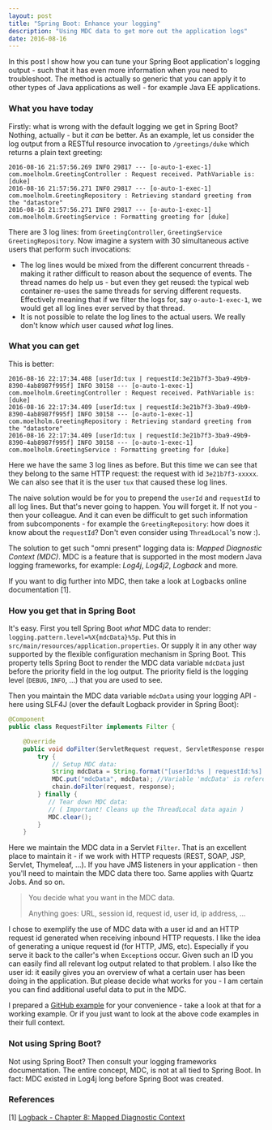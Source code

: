 ```yaml
---
layout: post
title: "Spring Boot: Enhance your logging"
description: "Using MDC data to get more out the application logs"
date: 2016-08-16
---
```


In this post I show how you can tune your Spring Boot application's logging output - such that it has even more information when you need to troubleshoot. The method is actually so generic that you can apply it to other types of Java applications as well - for example Java EE applications.

### What you have today
Firstly: what is wrong with the default logging we get in Spring Boot? Nothing, actually - but it _can_ be better. As an example, let us consider the log output from a RESTful resource invocation to `/greetings/duke` which returns a plain text greeting:

```code
2016-08-16 21:57:56.269 INFO 29817 --- [o-auto-1-exec-1] com.moelholm.GreetingController : Request received. PathVariable is: [duke]
2016-08-16 21:57:56.271 INFO 29817 --- [o-auto-1-exec-1] com.moelholm.GreetingRepository : Retrieving standard greeting from the "datastore"
2016-08-16 21:57:56.271 INFO 29817 --- [o-auto-1-exec-1] com.moelholm.GreetingService : Formatting greeting for [duke]
```

There are 3 log lines: from `GreetingController`, `GreetingService` `GreetingRepository`. Now imagine a system with 30 simultaneous active users that perform such invocations:

- The log lines would be mixed from the different concurrent threads - making it rather difficult to reason about the sequence of events. The thread names do help us - but even they get reused: the typical web container re-uses the same threads for serving different requests. Effectively meaning that if we filter the logs for, say `o-auto-1-exec-1`, we would get all log lines ever served by that thread.
- It is not possible to relate the log lines to the actual users. We really don't know _which_ user caused _what_ log lines.

### What you can get
This is better:

```code
2016-08-16 22:17:34.408 [userId:tux | requestId:3e21b7f3-3ba9-49b9-8390-4ab8987f995f] INFO 30158 --- [o-auto-1-exec-1] com.moelholm.GreetingController : Request received. PathVariable is: [duke]
2016-08-16 22:17:34.409 [userId:tux | requestId:3e21b7f3-3ba9-49b9-8390-4ab8987f995f] INFO 30158 --- [o-auto-1-exec-1] com.moelholm.GreetingRepository : Retrieving standard greeting from the "datastore"
2016-08-16 22:17:34.409 [userId:tux | requestId:3e21b7f3-3ba9-49b9-8390-4ab8987f995f] INFO 30158 --- [o-auto-1-exec-1] com.moelholm.GreetingService : Formatting greeting for [duke]
```

Here we have the same 3 log lines as before. But this time we can see that they belong to the same HTTP request: the request with id `3e21b7f3-xxxxx`. We can also see that it is the user `tux` that caused these log lines.

The naive solution would be for you to prepend the `userId` and `requestId` to all log lines. But that's never going to happen. You will forget it. If not you - then your colleague. And it can even be difficult to get such information from subcomponents - for example the `GreetingRepository`: how does it know about the `requestId`? Don't even consider using `ThreadLocal`'s now :).

The solution to get such "omni present" logging data is: _Mapped Diagnostic Context (MDC)_. MDC is a feature that is supported in the most modern Java logging frameworks, for example: _Log4j_, _Log4j2_, _Logback_ and more.

If you want to dig further into MDC, then take a look at Logbacks online documentation [1].

### How you get that in Spring Boot
It's easy. First you tell Spring Boot _what_ MDC data to render:
`logging.pattern.level=%X{mdcData}%5p`. Put this in `src/main/resources/application.properties`. Or supply it in any other way supported by the flexible configuration mechanism in Spring Boot. This property tells Spring Boot to render the MDC data variable `mdcData` just before the priority field in the log output. The priority field is the logging level (`DEBUG`, `INFO`, ...) that you are used to see.

Then you maintain the MDC data variable `mdcData` using your logging API - here using SLF4J (over the default Logback provider in Spring Boot):

```java
@Component
public class RequestFilter implements Filter {

    @Override
    public void doFilter(ServletRequest request, ServletResponse response, FilterChain chain) throws IOException, ServletException {
        try {
            // Setup MDC data:
            String mdcData = String.format("[userId:%s | requestId:%s] ", user(), requestId());
            MDC.put("mdcData", mdcData); //Variable 'mdcData' is referenced in Spring Boot's logging.pattern.level property 
            chain.doFilter(request, response);
        } finally {
           // Tear down MDC data:
           // ( Important! Cleans up the ThreadLocal data again )
           MDC.clear();
        }
    }
```

Here we maintain the MDC data in a Servlet `Filter`. That is an excellent place to maintain it - if we work with HTTP requests (REST, SOAP, JSP, Servlet, Thymeleaf, ...). If you have JMS listeners in your application - then you'll need to maintain the MDC data there too. Same applies with Quartz Jobs. And so on.

<blockquote>You decide what you want in the MDC data.

Anything goes: URL, session id, request id, user id, ip address, ...</blockquote>

I chose to exemplify the use of MDC data with a user id and an HTTP request id generated when receiving inbound HTTP requests. I like the idea of generating a unique request id (for HTTP, JMS, etc). Especially if you serve it back to the caller's when `Exception`s occur. Given such an ID you can easily find all relevant log output related to that problem. I also like the user id: it easily gives you an overview of what a certain user has been doing in the application. But please decide what works for you - I am certain you can find additional useful data to put in the MDC.

I prepared a [GitHub example](https://github.com/nickymoelholm/smallexamples/tree/master/enhanced-logging) for your convenience - take a look at that for a working example. Or if you just want to look at the above code examples in their full context.

### Not using Spring Boot?
Not using Spring Boot? Then consult your logging frameworks documentation. The entire concept, MDC, is not at all tied to Spring Boot. In fact: MDC existed in Log4j long before Spring Boot was created.

### References
[1] [Logback - Chapter 8: Mapped Diagnostic Context](http://logback.qos.ch/manual/mdc.html)

 